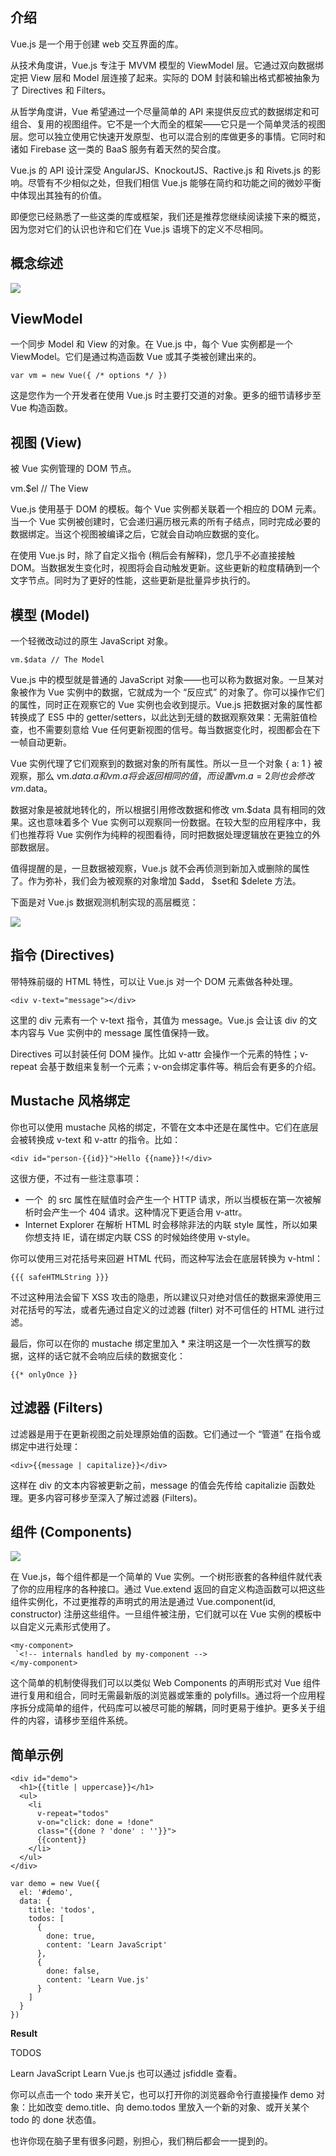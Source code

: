 ## 介绍

Vue.js 是一个用于创建 web 交互界面的库。

从技术角度讲，Vue.js 专注于 MVVM 模型的 ViewModel 层。它通过双向数据绑定把 View 层和 Model 层连接了起来。实际的 DOM 封装和输出格式都被抽象为了 Directives 和 Filters。

从哲学角度讲，Vue 希望通过一个尽量简单的 API 来提供反应式的数据绑定和可组合、复用的视图组件。它不是一个大而全的框架——它只是一个简单灵活的视图层。您可以独立使用它快速开发原型、也可以混合别的库做更多的事情。它同时和诸如 Firebase 这一类的 BaaS 服务有着天然的契合度。

Vue.js 的 API 设计深受 AngularJS、KnockoutJS、Ractive.js 和 Rivets.js 的影响。尽管有不少相似之处，但我们相信 Vue.js 能够在简约和功能之间的微妙平衡中体现出其独有的价值。

即便您已经熟悉了一些这类的库或框架，我们还是推荐您继续阅读接下来的概览，因为您对它们的认识也许和它们在 Vue.js 语境下的定义不尽相同。

## 概念综述

![](image/57c69a6bd75f0.png)

## ViewModel

一个同步 Model 和 View 的对象。在 Vue.js 中，每个 Vue 实例都是一个 ViewModel。它们是通过构造函数 Vue 或其子类被创建出来的。

~~~
var vm = new Vue({ /* options */ })
~~~

这是您作为一个开发者在使用 Vue.js 时主要打交道的对象。更多的细节请移步至 Vue 构造函数。

## 视图 (View)

被 Vue 实例管理的 DOM 节点。

vm.$el // The View

Vue.js 使用基于 DOM 的模板。每个 Vue 实例都关联着一个相应的 DOM 元素。当一个 Vue 实例被创建时，它会递归遍历根元素的所有子结点，同时完成必要的数据绑定。当这个视图被编译之后，它就会自动响应数据的变化。

在使用 Vue.js 时，除了自定义指令 (稍后会有解释)，您几乎不必直接接触 DOM。当数据发生变化时，视图将会自动触发更新。这些更新的粒度精确到一个文字节点。同时为了更好的性能，这些更新是批量异步执行的。

## 模型 (Model)

一个轻微改动过的原生 JavaScript 对象。

~~~
vm.$data // The Model
~~~

Vue.js 中的模型就是普通的 JavaScript 对象——也可以称为数据对象。一旦某对象被作为 Vue 实例中的数据，它就成为一个 “反应式” 的对象了。你可以操作它们的属性，同时正在观察它的 Vue 实例也会收到提示。Vue.js 把数据对象的属性都转换成了 ES5 中的 getter/setters，以此达到无缝的数据观察效果：无需脏值检查，也不需要刻意给 Vue 任何更新视图的信号。每当数据变化时，视图都会在下一帧自动更新。

Vue 实例代理了它们观察到的数据对象的所有属性。所以一旦一个对象 { a: 1 } 被观察，那么 vm.$data.a 和 vm.a 将会返回相同的值，而设置 vm.a = 2 则也会修改 vm.$data。

数据对象是被就地转化的，所以根据引用修改数据和修改 vm.$data 具有相同的效果。这也意味着多个 Vue 实例可以观察同一份数据。在较大型的应用程序中，我们也推荐将 Vue 实例作为纯粹的视图看待，同时把数据处理逻辑放在更独立的外部数据层。

值得提醒的是，一旦数据被观察，Vue.js 就不会再侦测到新加入或删除的属性了。作为弥补，我们会为被观察的对象增加 $add， $set和 $delete 方法。

下面是对 Vue.js 数据观测机制实现的高层概览：

![](image/57c69ab005a4d.png)

## 指令 (Directives)

带特殊前缀的 HTML 特性，可以让 Vue.js 对一个 DOM 元素做各种处理。

~~~
<div v-text="message"></div>
~~~

这里的 div 元素有一个 v-text 指令，其值为 message。Vue.js 会让该 div 的文本内容与 Vue 实例中的 message 属性值保持一致。

Directives 可以封装任何 DOM 操作。比如 v-attr 会操作一个元素的特性；v-repeat 会基于数组来复制一个元素；v-on会绑定事件等。稍后会有更多的介绍。

## Mustache 风格绑定

你也可以使用 mustache 风格的绑定，不管在文本中还是在属性中。它们在底层会被转换成 v-text 和 v-attr 的指令。比如：

~~~
<div id="person-{{id}}">Hello {{name}}!</div>
~~~

这很方便，不过有一些注意事项：

- 一个 <image> 的 src 属性在赋值时会产生一个 HTTP 请求，所以当模板在第一次被解析时会产生一个 404 请求。这种情况下更适合用 v-attr。
- Internet Explorer 在解析 HTML 时会移除非法的内联 style 属性，所以如果你想支持 IE，请在绑定内联 CSS 的时候始终使用 v-style。

你可以使用三对花括号来回避 HTML 代码，而这种写法会在底层转换为 v-html：

~~~
{{{ safeHTMLString }}}
~~~

不过这种用法会留下 XSS 攻击的隐患，所以建议只对绝对信任的数据来源使用三对花括号的写法，或者先通过自定义的过滤器 (filter) 对不可信任的 HTML 进行过滤。

最后，你可以在你的 mustache 绑定里加入 * 来注明这是一个一次性撰写的数据，这样的话它就不会响应后续的数据变化：

~~~
{{* onlyOnce }}
~~~

## 过滤器 (Filters)

过滤器是用于在更新视图之前处理原始值的函数。它们通过一个 “管道” 在指令或绑定中进行处理：

~~~
<div>{{message | capitalize}}</div>
~~~

这样在 div 的文本内容被更新之前，message 的值会先传给 capitalizie 函数处理。更多内容可移步至深入了解过滤器 (Filters)。

## 组件 (Components)

![](image/57c69c1cc5c65.png)

在 Vue.js，每个组件都是一个简单的 Vue 实例。一个树形嵌套的各种组件就代表了你的应用程序的各种接口。通过 Vue.extend 返回的自定义构造函数可以把这些组件实例化，不过更推荐的声明式的用法是通过 Vue.component(id, constructor) 注册这些组件。一旦组件被注册，它们就可以在 Vue 实例的模板中以自定义元素形式使用了。

~~~
<my-component>
 `<!-- internals handled by my-component -->
</my-component>
~~~

这个简单的机制使得我们可以以类似 Web Components 的声明形式对 Vue 组件进行复用和组合，同时无需最新版的浏览器或笨重的 polyfills。通过将一个应用程序拆分成简单的组件，代码库可以被尽可能的解耦，同时更易于维护。更多关于组件的内容，请移步至组件系统。

## 简单示例
~~~
<div id="demo">
  <h1>{{title | uppercase}}</h1>
  <ul>
    <li
      v-repeat="todos"
      v-on="click: done = !done"
      class="{{done ? 'done' : ''}}">
      {{content}}
    </li>
  </ul>
</div>
~~~
~~~
var demo = new Vue({
  el: '#demo',
  data: {
    title: 'todos',
    todos: [
      {
        done: true,
        content: 'Learn JavaScript'
      },
      {
        done: false,
        content: 'Learn Vue.js'
      }
    ]
  }
})
~~~

**Result**

TODOS

Learn JavaScript
Learn Vue.js
也可以通过 jsfiddle 查看。

你可以点击一个 todo 来开关它，也可以打开你的浏览器命令行直接操作 demo 对象：比如改变 demo.title、向 demo.todos 里放入一个新的对象、或开关某个 todo 的 done 状态值。

也许你现在脑子里有很多问题，别担心，我们稍后都会一一提到的。